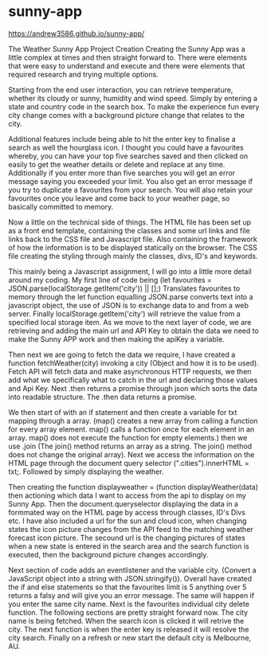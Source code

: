 # sunny-app
https://andrew3586.github.io/sunny-app/

The Weather Sunny App Project Creation
Creating the Sunny App was a little complex at times and then straight forward to.
There were elements that were easy to understand and execute and there were elements that required research and trying multiple options. 

Starting from the end user interaction, you can retrieve temperature, whether its cloudy or sunny, humidity and wind speed. Simply by entering a state and country code in the search box. To make the experience fun every city change comes with a background picture change that relates to the city. 

Additional features include being able to hit the enter key to finalise a search as well the hourglass icon. I thought you could have a favourites whereby, you can have your top five searches saved and then clicked on easily to get the weather details or delete and replace at any time. Additionally if you enter more than five searches you will get an error message saying you exceeded your limit. You also get an error message if you try to duplicate a favourites from your search. You will also retain your favourites once you leave and come back to your weather page, so basically committed to memory.

Now a little on the technical side of things. The HTML file has been set up as a front end template, containing the classes and some url links and file links back to the CSS file and Javascript file. Also containing the framework of how the information is to be displayed statically on the browser. The CSS file creating the styling through mainly the classes, divs, ID's and keywords.

This mainly being a Javascript assignment, I will go into a little more detail around my coding. My first line of code being (let favourites = JSON.parse(localStorage.getItem('city')) || [];) Translates favourites to memory through the let function equalling JSON.parse converts text into a javascript object, the use of JSON is to exchange data to and from a web server. Finally localStorage.getItem('city') will retrieve the value from a specified local storage item. As we move to the next layer of code, we are retrieving and adding the main url and API Key to obtain the data we need to make the Sunny APP work and then making the apiKey a variable.

Then next we are going to fetch the data we require, I have created a function fetchWeather(city) invoking a city (Object and how it is to be used). Fetch API will fetch data and make asynchronous HTTP requests, we then add what we specifically what to catch in the url and declaring those values and Api Key. Next .then returns a promise through json which sorts the data into readable structure. The .then data returns a promise.

We then start of with an if statement and then create a variable for txt mapping through a array. (map() creates a new array from calling a function for every array element. map() calls a function once for each element in an array. map() does not execute the function for empty elements.)  then we use .join (The join() method returns an array as a string. The join() method does not change the original array). Next we access the information on the HTML page through the document query selector (".cities").innerHTML = txt;. Followed by simply displaying the weather.

Then creating the function displayweather = (function displayWeather(data) then actioning which data I want to access from the api to display on my Sunny App. Then the document.queryselector displaying the data in a formmated way on the HTML page by access through classes, ID's Divs etc.
I have also included a url for the sun and cloud icon, when changing states the icon picture changes from the API feed to the matching weather forecast icon picture. The secound url is the changing pictures of states when a new state is entered in the search area and the search function is executed, then the background picture changes accordingly.

Next section of code adds an eventlistener and the variable city.
(Convert a JavaScript object into a string with JSON.stringify()).
Overall have created the if and else statements so that the favourites limit is 5 anything over 5 returns a falsy and will give you an error message.  The same will happen if you enter the same city name. Next is the favourites individual city delete function.  The following sections are pretty straight forward now. The city name is being fetched. When the search icon is clicked it will retrive the city. The next function is when the enter key is released it will resolve the city search. Finally on a refresh or new start the default city is Melbourne, AU.



